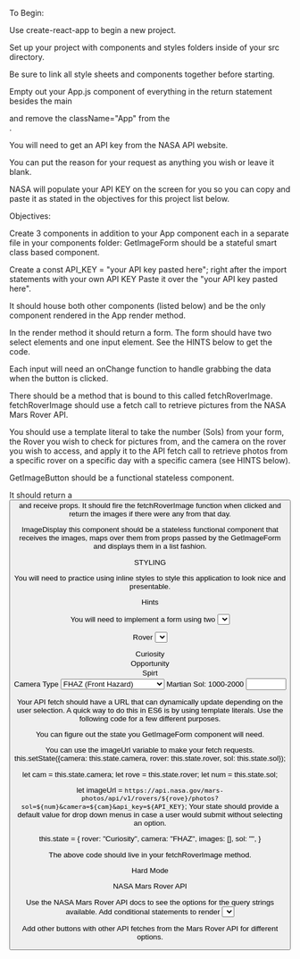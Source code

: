 To Begin:  

Use create-react-app to begin a new project.

Set up your project with components and styles folders inside of your src directory.

Be sure to link all style sheets and components together before starting.

Empty out your App.js component of everything in the return statement besides the main <div className="App"> and remove the className="App" from the <div>.

You will need to get an API key from the NASA API website.

You can put the reason for your request as anything you wish or leave it blank.

NASA will populate your API KEY on the screen for you so you can copy and paste it as stated in the objectives for this project list below.


Objectives:  

Create 3 components in addition to your App component each in a separate file in your components folder:
GetImageForm should be a stateful smart class based component.

Create a const API_KEY = "your API key pasted here"; right after the import statements with your own API KEY Paste it over the "your API key pasted here".

It should house both other components (listed below) and be the only component rendered in the App render method.

In the render method it should return a form. The form should have two select elements and one input element. See the HINTS below to get the code.

Each input will need an onChange function to handle grabbing the data when the button is clicked.

There should be a method that is bound to this called fetchRoverImage.
fetchRoverImage should use a fetch call to retrieve pictures from the NASA Mars Rover API.

You should use a template literal to take the number (Sols) from your form, the Rover you wish to check for pictures from, and the camera on the rover you wish to access, and apply it to the API fetch call to retrieve photos from a specific rover on a specific day with a specific camera (see HINTS below).

GetImageButton should be a functional stateless component.

It should return a <button> and receive props. It should fire the fetchRoverImage function when clicked and return the images if there were any from that day.


ImageDisplay
this component should be a stateless functional component that receives the images, maps over them from props passed by the GetImageForm and displays them in a list fashion.


STYLING  

You will need to practice using inline styles to style this application to look nice and presentable.


Hints  

You will need to implement a form using two <select> inputs. Here is a sample for one. You will need to wire the state and onChange method to get it up and running for both.

<label htmlFor="rover">Rover</label>
<select onChange={this.handleRover} id="rover" value={this.state.value}>
  <option value="Curiosity">Curiosity</option>
  <option value="Opportunity">Opportunity</option>
  <option value="Spirit">Spirt</option>
</select>
<label htmlFor="camera">Camera Type</label>
<select onChange={this.handleCamera} id="rover" value={this.state.value}>
  <option value="fhaz">FHAZ (Front Hazard)</option>
  <option value="rhaz">RHAZ (Rear Hazard)</option>
  <option value="navcam">NAVCAM (Navigation Cam)</option>
</select>
<label htmlFor="sol">Martian Sol: 1000-2000</label>
<input type="number" onChange={this.handleSol} max="2000" min="1000" value={this.state.value}/>

Your API fetch should have a URL that can dynamically update depending on the user selection. A quick way to do this in ES6 is by using template literals. Use the following code for a few different purposes.

You can figure out the state you GetImageForm component will need.

You can use the imageUrl variable to make your fetch requests.
this.setState({camera: this.state.camera, rover: this.state.rover, sol: this.state.sol});

let cam = this.state.camera;
let rove = this.state.rover;
let num = this.state.sol;

let imageUrl = `https://api.nasa.gov/mars-photos/api/v1/rovers/${rove}/photos?sol=${num}&camera=${cam}&api_key=${API_KEY}`;
Your state should provide a default value for drop down menus in case a user would submit without selecting an option.

this.state = {
  rover: "Curiosity",
  camera: "FHAZ",
  images: [],
  sol: "",
}

The above code should live in your fetchRoverImage method.


Hard Mode  

NASA Mars Rover API

Use the NASA Mars Rover API docs to see the options for the query strings available. Add conditional statements to render <select> tags with the cameras available to the Rover that was chosen by the user.

Add other buttons with other API fetches from the Mars Rover API for different options.
